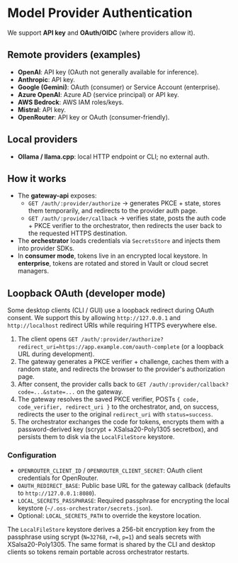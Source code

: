 # Model Provider Authentication

We support **API key** and **OAuth/OIDC** (where providers allow it).

## Remote providers (examples)
- **OpenAI**: API key (OAuth not generally available for inference). 
- **Anthropic**: API key.
- **Google (Gemini)**: OAuth (consumer) or Service Account (enterprise).
- **Azure OpenAI**: Azure AD (service principal) or API key.
- **AWS Bedrock**: AWS IAM roles/keys.
- **Mistral**: API key.
- **OpenRouter**: API key or OAuth (consumer-friendly).

## Local providers
- **Ollama / llama.cpp**: local HTTP endpoint or CLI; no external auth.

## How it works
- The **gateway-api** exposes:
  - `GET /auth/:provider/authorize` → generates PKCE + state, stores them temporarily, and redirects to the provider auth page.
  - `GET /auth/:provider/callback` → verifies state, posts the auth code + PKCE verifier to the orchestrator, then redirects the user back to the requested HTTPS destination.
- The **orchestrator** loads credentials via `SecretsStore` and injects them into provider SDKs.
- In **consumer mode**, tokens live in an encrypted local keystore. In **enterprise**, tokens are rotated and stored in Vault or cloud secret managers.

## Loopback OAuth (developer mode)

Some desktop clients (CLI / GUI) use a loopback redirect during OAuth consent. We support this by allowing `http://127.0.0.1` and `http://localhost` redirect URIs while requiring HTTPS everywhere else.

1. The client opens `GET /auth/:provider/authorize?redirect_uri=https://app.example.com/oauth-complete` (or a loopback URL during development).
2. The gateway generates a PKCE verifier + challenge, caches them with a random state, and redirects the browser to the provider's authorization page.
3. After consent, the provider calls back to `GET /auth/:provider/callback?code=...&state=...` on the gateway.
4. The gateway resolves the saved PKCE verifier, POSTs `{ code, code_verifier, redirect_uri }` to the orchestrator, and, on success, redirects the user to the original `redirect_uri` with `status=success`.
5. The orchestrator exchanges the code for tokens, encrypts them with a password-derived key (scrypt + XSalsa20-Poly1305 secretbox), and persists them to disk via the `LocalFileStore` keystore.

### Configuration

- `OPENROUTER_CLIENT_ID` / `OPENROUTER_CLIENT_SECRET`: OAuth client credentials for OpenRouter.
- `OAUTH_REDIRECT_BASE`: Public base URL for the gateway callback (defaults to `http://127.0.0.1:8080`).
- `LOCAL_SECRETS_PASSPHRASE`: Required passphrase for encrypting the local keystore (`~/.oss-orchestrator/secrets.json`).
- Optional: `LOCAL_SECRETS_PATH` to override the keystore location.

The `LocalFileStore` keystore derives a 256-bit encryption key from the passphrase using scrypt (`N=32768`, `r=8`, `p=1`) and seals secrets with XSalsa20-Poly1305. The same format is shared by the CLI and desktop clients so tokens remain portable across orchestrator restarts.
